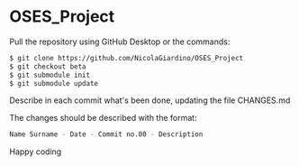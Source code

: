 # OSES_Project

Pull the repository using GitHub Desktop or the commands:

```sh
$ git clone https://github.com/NicolaGiardino/OSES_Project
$ git checkout beta
$ git submodule init
$ git submodule update
```

Describe in each commit what's been done, updating the file CHANGES.md

The changes should be described with the format:

```sh
Name Surname - Date - Commit no.00 - Description
```

Happy coding
